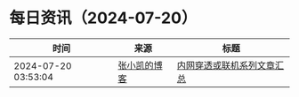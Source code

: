 ﻿# 每日资讯（2024-07-20）

|时间|来源|标题|
|---|---|---|
|2024-07-20 03:53:04|[张小凯的博客](https://jasonkayzk.github.io/atom.xml)|[内网穿透或联机系列文章汇总](https://jasonkayzk.github.io/2024/07/20/%E5%86%85%E7%BD%91%E7%A9%BF%E9%80%8F%E6%88%96%E8%81%94%E6%9C%BA%E7%B3%BB%E5%88%97%E6%96%87%E7%AB%A0%E6%B1%87%E6%80%BB/)|
